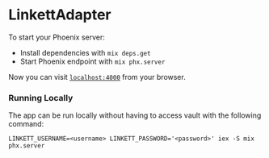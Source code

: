# LinkettAdapter

To start your Phoenix server:

  * Install dependencies with `mix deps.get`
  * Start Phoenix endpoint with `mix phx.server`

Now you can visit [`localhost:4000`](http://localhost:4000) from your browser.

### Running Locally

The app can be run locally without having to access vault with the following command:

  `LINKETT_USERNAME=<username> LINKETT_PASSWORD='<password>' iex -S mix phx.server`
